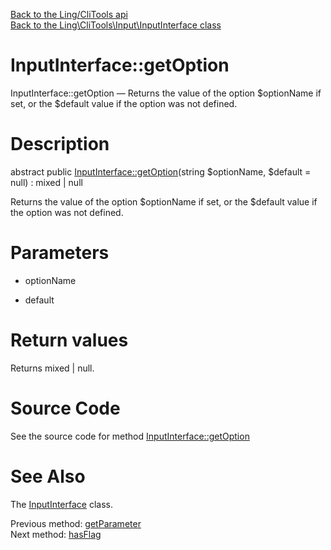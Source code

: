 [Back to the Ling/CliTools api](https://github.com/lingtalfi/CliTools/blob/master/doc/api/Ling/CliTools.md)<br>
[Back to the Ling\CliTools\Input\InputInterface class](https://github.com/lingtalfi/CliTools/blob/master/doc/api/Ling/CliTools/Input/InputInterface.md)


InputInterface::getOption
================



InputInterface::getOption — Returns the value of the option $optionName if set, or the $default value if the option was not defined.




Description
================


abstract public [InputInterface::getOption](https://github.com/lingtalfi/CliTools/blob/master/doc/api/Ling/CliTools/Input/InputInterface/getOption.md)(string $optionName, $default = null) : mixed | null




Returns the value of the option $optionName if set, or the $default value if the option was not defined.




Parameters
================


- optionName

    

- default

    


Return values
================

Returns mixed | null.








Source Code
===========
See the source code for method [InputInterface::getOption](https://github.com/lingtalfi/CliTools/blob/master/Input/InputInterface.php#L37-L37)


See Also
================

The [InputInterface](https://github.com/lingtalfi/CliTools/blob/master/doc/api/Ling/CliTools/Input/InputInterface.md) class.

Previous method: [getParameter](https://github.com/lingtalfi/CliTools/blob/master/doc/api/Ling/CliTools/Input/InputInterface/getParameter.md)<br>Next method: [hasFlag](https://github.com/lingtalfi/CliTools/blob/master/doc/api/Ling/CliTools/Input/InputInterface/hasFlag.md)<br>

